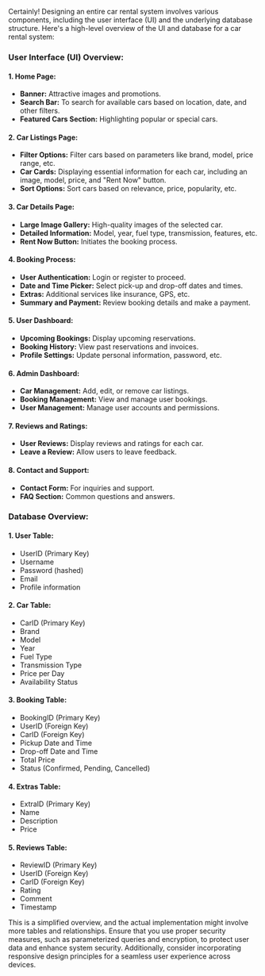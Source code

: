 Certainly! Designing an entire car rental system involves various components, including the user interface (UI) and the underlying database structure. Here's a high-level overview of the UI and database for a car rental system:

### User Interface (UI) Overview:

#### 1. **Home Page:**
   - **Banner:** Attractive images and promotions.
   - **Search Bar:** To search for available cars based on location, date, and other filters.
   - **Featured Cars Section:** Highlighting popular or special cars.

#### 2. **Car Listings Page:**
   - **Filter Options:** Filter cars based on parameters like brand, model, price range, etc.
   - **Car Cards:** Displaying essential information for each car, including an image, model, price, and "Rent Now" button.
   - **Sort Options:** Sort cars based on relevance, price, popularity, etc.

#### 3. **Car Details Page:**
   - **Large Image Gallery:** High-quality images of the selected car.
   - **Detailed Information:** Model, year, fuel type, transmission, features, etc.
   - **Rent Now Button:** Initiates the booking process.

#### 4. **Booking Process:**
   - **User Authentication:** Login or register to proceed.
   - **Date and Time Picker:** Select pick-up and drop-off dates and times.
   - **Extras:** Additional services like insurance, GPS, etc.
   - **Summary and Payment:** Review booking details and make a payment.

#### 5. **User Dashboard:**
   - **Upcoming Bookings:** Display upcoming reservations.
   - **Booking History:** View past reservations and invoices.
   - **Profile Settings:** Update personal information, password, etc.

#### 6. **Admin Dashboard:**
   - **Car Management:** Add, edit, or remove car listings.
   - **Booking Management:** View and manage user bookings.
   - **User Management:** Manage user accounts and permissions.

#### 7. **Reviews and Ratings:**
   - **User Reviews:** Display reviews and ratings for each car.
   - **Leave a Review:** Allow users to leave feedback.

#### 8. **Contact and Support:**
   - **Contact Form:** For inquiries and support.
   - **FAQ Section:** Common questions and answers.

### Database Overview:

#### 1. **User Table:**
   - UserID (Primary Key)
   - Username
   - Password (hashed)
   - Email
   - Profile information

#### 2. **Car Table:**
   - CarID (Primary Key)
   - Brand
   - Model
   - Year
   - Fuel Type
   - Transmission Type
   - Price per Day
   - Availability Status

#### 3. **Booking Table:**
   - BookingID (Primary Key)
   - UserID (Foreign Key)
   - CarID (Foreign Key)
   - Pickup Date and Time
   - Drop-off Date and Time
   - Total Price
   - Status (Confirmed, Pending, Cancelled)

#### 4. **Extras Table:**
   - ExtraID (Primary Key)
   - Name
   - Description
   - Price

#### 5. **Reviews Table:**
   - ReviewID (Primary Key)
   - UserID (Foreign Key)
   - CarID (Foreign Key)
   - Rating
   - Comment
   - Timestamp

This is a simplified overview, and the actual implementation might involve more tables and relationships. Ensure that you use proper security measures, such as parameterized queries and encryption, to protect user data and enhance system security. Additionally, consider incorporating responsive design principles for a seamless user experience across devices.
